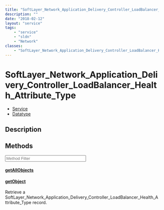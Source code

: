 ```yaml
---
title: "SoftLayer_Network_Application_Delivery_Controller_LoadBalancer_Health_Attribute_Type"
description: ""
date: "2018-02-12"
layout: "service"
tags:
    - "service"
    - "sldn"
    - "Network"
classes:
    - "SoftLayer_Network_Application_Delivery_Controller_LoadBalancer_Health_Attribute_Type"
---
```

# SoftLayer_Network_Application_Delivery_Controller_LoadBalancer_Health_Attribute_Type
<div id='service-datatype'>
    <ul id='sldn-reference-tabs'>
    <li id='service'> <a href='/reference/services/SoftLayer_Network_Application_Delivery_Controller_LoadBalancer_Health_Attribute_Type' >Service</a></li>    <li id='datatype'> <a href='/reference/datatypes/SoftLayer_Network_Application_Delivery_Controller_LoadBalancer_Health_Attribute_Type' >Datatype</a></li>
    </ul>
</div>

## Description






        
<div id="properties" class="content service-content">

## Methods

<div class="view-filters">
    <div class="clearfix">
        <div class="search-input-box">
            <input placeholder="Method Filter" onkeyup="titleSearch(inputId='edit-combine', divId='method-div', elementClass='method-row')" 
                type="text" id="edit-combine" value="" size="30" maxlength="128" class="form-text">
        </div>
    </div>
</div>

<div id="method-div">

<div class="method-row">

#### [getAllObjects](/reference/services/SoftLayer_Network_Application_Delivery_Controller_LoadBalancer_Health_Attribute_Type/getAllObjects)


</div>

<div class="method-row">

#### [getObject](/reference/services/SoftLayer_Network_Application_Delivery_Controller_LoadBalancer_Health_Attribute_Type/getObject)
Retrieve a SoftLayer_Network_Application_Delivery_Controller_LoadBalancer_Health_Attribute_Type record.

</div>
</div>

</div>

